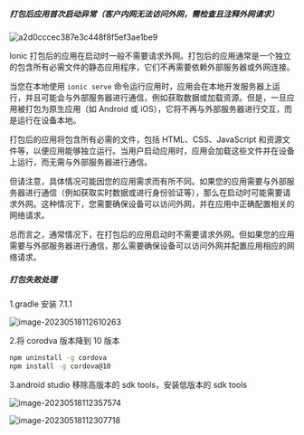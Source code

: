 ##### 打包后应用首次启动异常（客户内网无法访问外网，需检查且注释外网请求）

![a2d0cccec387e3c448f8f5ef3ae1be9](https://cdn.jsdelivr.net/gh/MrCodeFront/assets/md/gTqDne9pCJVaPtQ.jpg)

Ionic 打包后的应用在启动时一般不需要请求外网。打包后的应用通常是一个独立的包含所有必需文件的静态应用程序，它们不再需要依赖外部服务器或外网连接。

当您在本地使用 `ionic serve` 命令运行应用时，应用会在本地开发服务器上运行，并且可能会与外部服务器进行通信，例如获取数据或加载资源。但是，一旦应用被打包为原生应用（如 Android 或 iOS），它将不再与外部服务器进行交互，而是运行在设备本地。

打包后的应用将包含所有必需的文件，包括 HTML、CSS、JavaScript 和资源文件等，以便应用能够独立运行。当用户启动应用时，应用会加载这些文件并在设备上运行，而无需与外部服务器进行通信。

但请注意，具体情况可能因您的应用需求而有所不同。如果您的应用需要与外部服务器进行通信（例如获取实时数据或进行身份验证等），那么在启动时可能需要请求外网。这种情况下，您需要确保设备可以访问外网，并在应用中正确配置相关的网络请求。

总而言之，通常情况下，在打包后的应用启动时不需要请求外网。但如果您的应用需要与外部服务器进行通信，那么需要确保设备可以访问外网并配置应用相应的网络请求。



##### 打包失败处理

1.gradle 安装 7.1.1

![image-20230518112610263](https://cdn.jsdelivr.net/gh/MrCodeFront/assets/md/oVzUeCLGg1BiEMa.png)

2.将 corodva 版本降到 10 版本

```bash
npm uninstall -g cordova
npm install -g cordova@10
```

3.android studio 移除高版本的 sdk tools，安装低版本的 sdk tools 

![image-20230518112357574](https://cdn.jsdelivr.net/gh/MrCodeFront/assets/md/LCKqzOZkphgBr8N.png)

![image-20230518112307718](https://cdn.jsdelivr.net/gh/MrCodeFront/assets/md/nHRS8gYI4c3Nxqm.png)